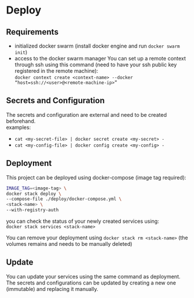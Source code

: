 # Deploy
## Requirements
 - initialized docker swarm (install docker engine and run `docker swarm init`)
 - access to the docker swarm manager
 You can set up a remote context through ssh using this command
 (need to have your ssh public key registered in the remote machine):  
 `docker context create <context-name> ‐‐docker “host=ssh://<user>@<remote-machine-ip>”`
## Secrets and Configuration
The secrets and configuration are external and need to be created beforehand.  
examples:
- `cat <my-secret-file> | docker secret create <my-secret> -`
- `cat <my-config-file> | docker config create <my-config> -`
## Deployment
This project can be deployed using docker-compose (image tag required):  
```bash
IMAGE_TAG=<image-tag> \
docker stack deploy \
--compose-file ./deploy/docker-compose.yml \
<stack-name> \
--with-registry-auth
```  
you can check the status of your newly created services using:  
`docker stack services <stack-name>`

You can remove your deployment using `docker stack rm <stack-name>`
(the volumes remains and needs to be manually deleted)

## Update
You can update your services using the same command as deployment.
The secrets and configurations can be updated by creating a new one (immutable) and replacing it manually. 
